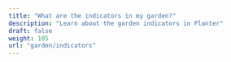 ```yaml
---
title: "What are the indicators in my garden?"
description: "Learn about the garden indicators in Planter"
draft: false
weight: 105
url: "garden/indicators"
---
```

